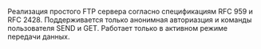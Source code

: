 Реализация простого FTP сервера согласно спецификациям RFC 959 и RFС 2428. Поддерживается только анонимная авториазция и команды пользователя SEND и GET. Работает только в активном режиме передачи данных.
